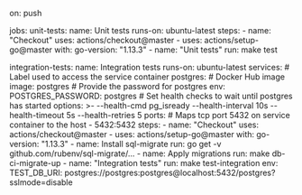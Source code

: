 on: push

jobs:
  unit-tests:
    name: Unit tests
    runs-on: ubuntu-latest
    steps:
      - name: "Checkout"
        uses: actions/checkout@master
      - uses: actions/setup-go@master
        with:
          go-version: "1.13.3"
      - name: "Unit tests"
        run: make test

  integration-tests:
    name: Integration tests
    runs-on: ubuntu-latest
    services:
      # Label used to access the service container
      postgres:
        # Docker Hub image
        image: postgres
        # Provide the password for postgres
        env:
          POSTGRES_PASSWORD: postgres
        # Set health checks to wait until postgres has started
        options: >-
          --health-cmd pg_isready
          --health-interval 10s
          --health-timeout 5s
          --health-retries 5
        ports:
          # Maps tcp port 5432 on service container to the host
          - 5432:5432
    steps:
      - name: "Checkout"
        uses: actions/checkout@master
      - uses: actions/setup-go@master
        with:
          go-version: "1.13.3"
      - name: Install sql-migrate
        run: go get -v github.com/rubenv/sql-migrate/...
      - name: Apply migrations
        run: make db-ci-migrate-up
      - name: "Integration tests"
        run: make test-integration
        env:
          TEST_DB_URI: postgres://postgres:postgres@localhost:5432/postgres?sslmode=disable
